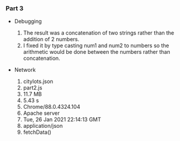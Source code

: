 ### Part 3

- Debugging
    1. The result was a concatenation of two strings rather than the addition of 2 numbers.
    2. I fixed it by type casting num1 and num2 to numbers so the arithmetic would be done between the numbers rather than concatenation.

- Network
    1. citylots.json
    2. part2.js
    3. 11.7 MB
    4. 5.43 s
    5. Chrome/88.0.4324.104
    6. Apache server
    7. Tue, 26 Jan 2021 22:14:13 GMT
    8. application/json
    9. fetchData()
